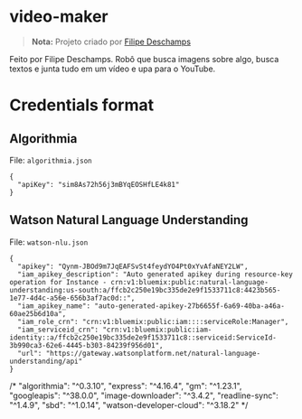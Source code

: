 # video-maker

> **Nota:** Projeto criado por [Filipe Deschamps](https://www.youtube.com/playlist?list=PLMdYygf53DP4YTVeu0JxVnWq01uXrLwHi)

Feito por Filipe Deschamps. Robô que busca imagens sobre algo, busca textos e junta tudo em um vídeo e upa para o YouTube. 

# Credentials format
## Algorithmia
File: `algorithmia.json`
```
{
  "apiKey": "sim8As72h56j3mBYqEOSHfLE4k81"
}
```

## Watson Natural Language Understanding

File: `watson-nlu.json`

```
{
  "apikey": "Qynm-JBOd9m7JqEAFSvSt4feydYO4Pt0xYvAfaNEY2LW",
  "iam_apikey_description": "Auto generated apikey during resource-key operation for Instance - crn:v1:bluemix:public:natural-language-understanding:us-south:a/ffcb2c250e19bc335de2e9f1533711c8:4423b565-1e77-4d4c-a56e-656b3af7ac0d::",
  "iam_apikey_name": "auto-generated-apikey-27b6655f-6a69-40ba-a46a-60ae25b6d10a",
  "iam_role_crn": "crn:v1:bluemix:public:iam::::serviceRole:Manager",
  "iam_serviceid_crn": "crn:v1:bluemix:public:iam-identity::a/ffcb2c250e19bc335de2e9f1533711c8::serviceid:ServiceId-3b990ca3-62e6-4445-b303-84239f956d01",
  "url": "https://gateway.watsonplatform.net/natural-language-understanding/api"
}
```


  /*
    "algorithmia": "^0.3.10",
    "express": "^4.16.4",
    "gm": "^1.23.1",
    "googleapis": "^38.0.0",
    "image-downloader": "^3.4.2",
    "readline-sync": "^1.4.9",
    "sbd": "^1.0.14",
    "watson-developer-cloud": "^3.18.2"
  */